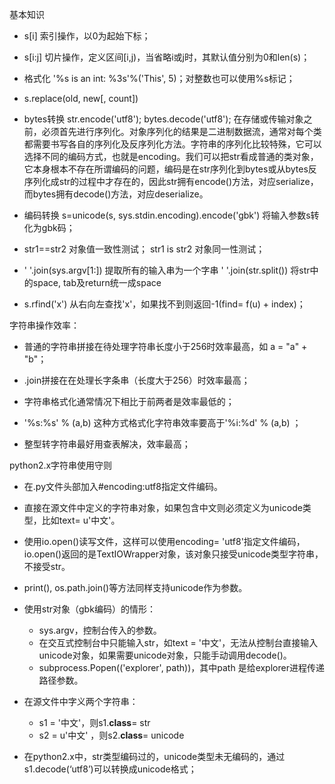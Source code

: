 基本知识

- s[i] 索引操作，以0为起始下标；

- s[i:j] 切片操作，定义区间[i,j)，当省略i或j时，其默认值分别为0和len(s)；

- 格式化 '%s is an int: %3s'%('This', 5)；对整数也可以使用%s标记；

- s.replace(old, new[, count])

- bytes转换 str.encode('utf8'); bytes.decode('utf8'); 在存储或传输对象之前，必须首先进行序列化。对象序列化的结果是二进制数据流，通常对每个类都需要书写各自的序列化及反序列化方法。字符串的序列化比较特殊，它可以选择不同的编码方式，也就是encoding。我们可以把str看成普通的类对象，它本身根本不存在所谓编码的问题，编码是在str序列化到bytes或从bytes反序列化成str的过程中才存在的，因此str拥有encode()方法，对应serialize，而bytes拥有decode()方法，对应deserialize。

- 编码转换 s=unicode(s, sys.stdin.encoding).encode('gbk') 将输入参数s转化为gbk码；

- str1==str2 对象值一致性测试；
str1 is str2 对象同一性测试；

- ' '.join(sys.argv[1:]) 提取所有的输入串为一个字串
' '.join(str.split()) 将str中的space, tab及return统一成space

- s.rfind('x') 从右向左查找'x'，如果找不到则返回-1(find= f(u) + index)；

字符串操作效率：

- 普通的字符串拼接在待处理字符串长度小于256时效率最高，如 a = "a" + "b"；

- .join拼接在在处理长字条串（长度大于256）时效率最高；

- 字符串格式化通常情况下相比于前两者是效率最低的；

- '%s:%s' % (a,b) 这种方式格式化字符串效率要高于'%i:%d' % (a,b) ；

- 整型转字符串最好用查表解决，效率最高；

python2.x字符串使用守则

- 在.py文件头部加入#encoding:utf8指定文件编码。

- 直接在源文件中定义的字符串对象，如果包含中文则必须定义为unicode类型，比如text= u'中文'。

- 使用io.open()读写文件，这样可以使用encoding= 'utf8'指定文件编码，io.open()返回的是TextIOWrapper对象，该对象只接受unicode类型字符串，不接受str。

- print(), os.path.join()等方法同样支持unicode作为参数。

- 使用str对象（gbk编码）的情形：
    - sys.argv，控制台传入的参数。
    - 在交互式控制台中只能输入str，如text = '中文'，无法从控制台直接输入unicode对象，如果需要unicode对象，只能手动调用decode()。
    - subprocess.Popen(('explorer', path))，其中path 是给explorer进程传递路径参数。

- 在源文件中字义两个字符串：
    - s1 = '中文'，则s1.__class__= str
    - s2 = u'中文' ，则s2.__class__= unicode

- 在python2.x中，str类型编码过的，unicode类型未无编码的，通过s1.decode(‘utf8’)可以转换成unicode格式；